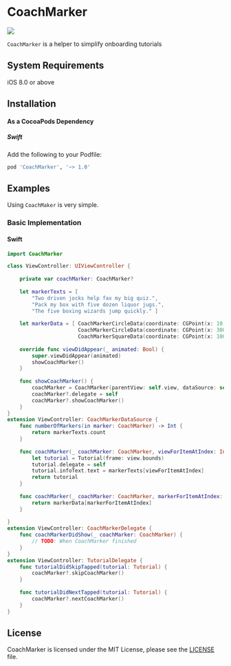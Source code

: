 # CoachMarker

<p align="left">
<img src="https://media.giphy.com/media/1QkVscQMop9JU1b0Wk/giphy.gif" />
</p>

`CoachMarker` is a helper to simplify onboarding tutorials

## System Requirements
iOS 8.0 or above

## Installation

#### As a CocoaPods Dependency

##### Swift

Add the following to your Podfile:
``` ruby
pod 'CoachMarker', '~> 1.0'
```

## Examples
Using `CoachMaker` is very simple.

### Basic Implementation

#### Swift
```swift
import CoachMarker

class ViewController: UIViewController {
    
    private var coachMarker: CoachMarker?
    
    let markerTexts = [
        "Two driven jocks help fax my big quiz.",
        "Pack my box with five dozen liquor jugs.",
        "The five boxing wizards jump quickly." ]
    
    let markerData = [ CoachMarkerCircleData(coordinate: CGPoint(x: 10, y: 10), radius: 30),
                       CoachMarkerCircleData(coordinate: CGPoint(x: 300, y: 50), radius: 60),
                       CoachMarkerSquareData(coordinate: CGPoint(x: 100, y: 100), size: CGSize(width: 200, height: 50))]
    
    override func viewDidAppear(_ animated: Bool) {
        super.viewDidAppear(animated)
        showCoachMarker()
    }
    
    func showCoachMarker() {
        coachMarker = CoachMarker(parentView: self.view, dataSource: self)
        coachMarker?.delegate = self
        coachMarker?.showCoachMarker()
    }
}
extension ViewController: CoachMarkerDataSource {
    func numberOfMarkers(in marker: CoachMarker) -> Int {
        return markerTexts.count
    }
    
    func coachMarker(_ coachMarker: CoachMarker, viewForItemAtIndex: Int) -> UIView {
        let tutorial = Tutorial(frame: view.bounds)
        tutorial.delegate = self
        tutorial.infoText.text = markerTexts[viewForItemAtIndex]
        return tutorial
    }
    
    func coachMarker(_ coachMarker: CoachMarker, markerForItemAtIndex: Int) -> CoachMarkerData {
        return markerData[markerForItemAtIndex]
    }
    
}
extension ViewController: CoachMarkerDelegate {
    func coachMarkerDidShow(_ coachMarker: CoachMarker) {
        // TODO: When CoachMarker finished
    }
}
extension ViewController: TutorialDelegate {
    func tutorialDidSkipTapped(tutorial: Tutorial) {
        coachMarker?.skipCoachMarker()
    }
    
    func tutorialDidNextTapped(tutorial: Tutorial) {
        coachMarker?.nextCoachMarker()
    }
}

```

## License
CoachMarker is licensed under the MIT License, please see the [LICENSE](LICENSE) file.
